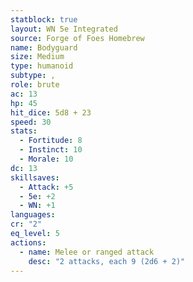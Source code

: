 ```yaml
---
statblock: true
layout: WN 5e Integrated
source: Forge of Foes Homebrew
name: Bodyguard
size: Medium
type: humanoid
subtype: ,
role: brute
ac: 13
hp: 45
hit_dice: 5d8 + 23
speed: 30
stats:
  - Fortitude: 8
  - Instinct: 10
  - Morale: 10
dc: 13
skillsaves:
  - Attack: +5
  - 5e: +2
  - WN: +1
languages: 
cr: "2"
eq_level: 5
actions:
  - name: Melee or ranged attack
    desc: "2 attacks, each 9 (2d6 + 2)"
---
```

